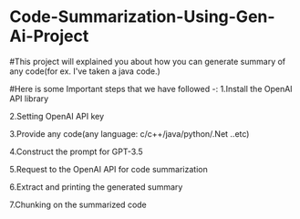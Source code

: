 # Code-Summarization-Using-Gen-Ai-Project
#This project will explained you about how you can generate summary of any code(for ex. I've taken a java code.)


#Here is some Important steps that we have followed -:
1.Install the OpenAI API library

2.Setting OpenAI API key

3.Provide any code(any language: c/c++/java/python/.Net ..etc)

4.Construct the prompt for GPT-3.5

5.Request to the OpenAI API for code summarization

6.Extract and printing the generated summary

7.Chunking on the summarized code
